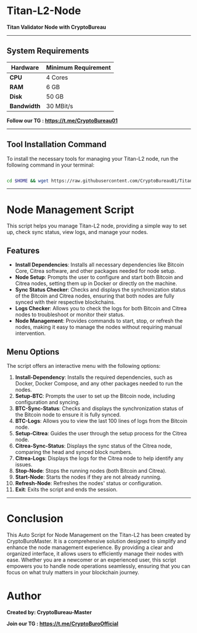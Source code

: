 # Titan-L2-Node

**Titan Validator Node with CryptoBureau**

______________________________________________________________________________________________________________________________

## System Requirements

| **Hardware** | **Minimum Requirement** |
|--------------|-------------------------|
| **CPU**      | 4 Cores                 |
| **RAM**      | 6 GB                    |
| **Disk**     | 50 GB                   |
| **Bandwidth**| 30 MBit/s               |



**Follow our TG : https://t.me/CryptoBureau01**

______________________________________________________________________________________________________________________________

## Tool Installation Command

To install the necessary tools for managing your Titan-L2 node, run the following command in your terminal:


```bash

cd $HOME && wget https://raw.githubusercontent.com/CryptoBureau01/Titan/main/titan-L2.sh && chmod +x titan-L2.sh && ./titan-L2.sh
```


______________________________________________________________________________________________________________________________

# Node Management Script

This script helps you manage Titan-L2 node, providing a simple way to set up, check sync status, view logs, and manage your nodes.


## Features
- **Install Dependencies**: Installs all necessary dependencies like Bitcoin Core, Citrea software, and other packages needed for node setup.
- **Node Setup**: Prompts the user to configure and start both Bitcoin and Citrea nodes, setting them up in Docker or directly on the machine.
- **Sync Status Checker**: Checks and displays the synchronization status of the Bitcoin and Citrea nodes, ensuring that both nodes are fully synced with their respective blockchains.
- **Logs Checker**: Allows you to check the logs for both Bitcoin and Citrea nodes to troubleshoot or monitor their status.
- **Node Management**: Provides commands to start, stop, or refresh the nodes, making it easy to manage the nodes without requiring manual intervention.


## Menu Options
The script offers an interactive menu with the following options:
1. **Install-Dependency**: Installs the required dependencies, such as Docker, Docker Compose, and any other packages needed to run the nodes.
2. **Setup-BTC**: Prompts the user to set up the Bitcoin node, including configuration and syncing.
3. **BTC-Sync-Status**: Checks and displays the synchronization status of the Bitcoin node to ensure it is fully synced.
4. **BTC-Logs**: Allows you to view the last 100 lines of logs from the Bitcoin node.
5. **Setup-Citrea**: Guides the user through the setup process for the Citrea node.
6. **Citrea-Sync-Status**: Displays the sync status of the Citrea node, comparing the head and synced block numbers.
7. **Citrea-Logs**: Displays the logs for the Citrea node to help identify any issues.
8. **Stop-Node**: Stops the running nodes (both Bitcoin and Citrea).
9. **Start-Node**: Starts the nodes if they are not already running.
10. **Refresh-Node**: Refreshes the nodes' status or configuration.
11. **Exit**: Exits the script and ends the session.



______________________________________________________________________________________________________________________________

# Conclusion
This Auto Script for Node Management on the Titan-L2 has been created by CryptoBuroMaster. It is a comprehensive solution designed to simplify and enhance the node management experience. By providing a clear and organized interface, it allows users to efficiently manage their nodes with ease. Whether you are a newcomer or an experienced user, this script empowers you to handle node operations seamlessly, ensuring that you can focus on what truly matters in your blockchain journey.

# Author
**Created by: CryptoBureau-Master**

**Join our TG : https://t.me/CryptoBuroOfficial**

